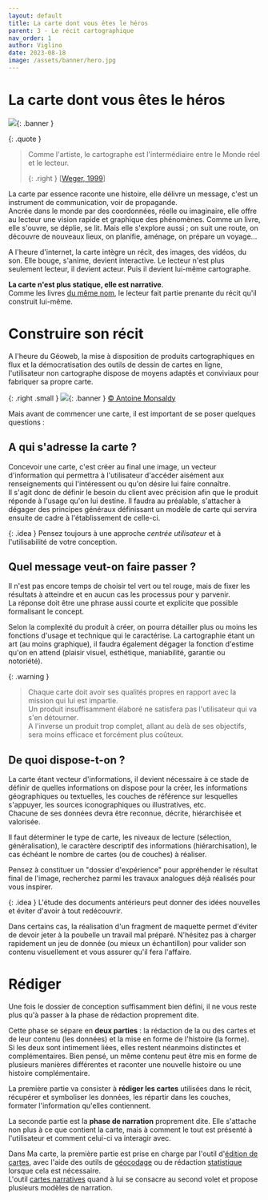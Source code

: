 ```yaml
---
layout: default
title: La carte dont vous êtes le héros
parent: 3 - Le récit cartographique
nav_order: 1
author: Viglino
date: 2023-08-18
image: /assets/banner/hero.jpg
---
```

# La carte dont vous êtes le héros

![](/Macarte-MI/assets/banner/hero.jpg){: .banner }

{: .quote }
> Comme l'artiste, le cartographe est l'intermédiaire entre le Monde réel et le lecteur.
>
> {: .right }
> [[Weger, 1999](/Macarte-MI/annexes/biblio#weger-1999)]

La carte par essence raconte une histoire, elle délivre un message, c'est un instrument de communication, voir de propagande.   
Ancrée dans le monde par des coordonnées, réelle ou imaginaire, elle offre au lecteur une vision rapide et graphique des phénomènes. Comme un livre, elle s'ouvre, se déplie, se lit. Mais elle s'explore aussi ; on suit une route, on découvre de nouveaux lieux, on planifie, aménage, on prépare un voyage... 

A l'heure d'internet, la carte intègre un récit, des images, des vidéos, du son. Elle bouge, s'anime, devient interactive. Le lecteur n'est plus seulement lecteur, il devient acteur. Puis il devient lui-même cartographe.

**La carte n'est plus statique, elle est narrative**.   
Comme les livres [du même nom](https://fr.wikipedia.org/wiki/Un_livre_dont_vous_%C3%AAtes_le_h%C3%A9ros), le lecteur fait partie prenante du récit qu'il construit lui-même.

# Construire son récit

A l'heure du Géoweb, la mise à disposition de produits cartographiques en flux et la démocratisation des outils de dessin de cartes en ligne, l'utilisateur non cartographe dispose de moyens adaptés et conviviaux pour fabriquer sa propre carte.

{: .right .small }
![](/Macarte-MI/assets/banner/retro.jpg){: .banner }
 [&copy; Antoine Monsaldy](https://pixabay.com/fr/photos/vieille-r%C3%A9tro-antique-ancien-1130738/)


Mais avant de commencer une carte, il est important de se poser quelques questions :

## A qui s'adresse la carte ?

Concevoir une carte, c'est créer au final une image, un vecteur d'information qui permettra à l'utilisateur d'accéder aisément aux renseignements qui l'intéressent ou qu'on désire lui faire connaître.   
Il s'agit donc de définir le besoin du client avec précision afin que le produit réponde à l'usage qu'on lui destine. Il faudra au préalable, s'attacher à dégager des principes généraux définissant un modèle de carte qui servira ensuite de cadre à l'établissement de celle-ci.

{: .idea }
Pensez toujours à une approche *centrée utilisateur* et à l'utilisabilité de votre conception.

## Quel message veut-on faire passer ?

Il n'est pas encore temps de choisir tel vert ou tel rouge, mais de fixer les résultats à atteindre et en aucun cas les processus pour y parvenir.    
La réponse doit être une phrase aussi courte et explicite que possible formalisant le concept.

Selon la complexité du produit à créer, on pourra détailler plus ou moins les fonctions d'usage et technique qui le caractérise.
La cartographie étant un art (au moins graphique), il faudra également dégager la fonction d'estime qu'on en attend (plaisir visuel, esthétique, maniabilité, garantie ou notoriété).

{: .warning }
> Chaque carte doit avoir ses qualités propres en rapport avec la mission qui lui est impartie.   
> Un produit insuffisamment élaboré ne satisfera pas l'utilisateur qui va s'en détourner.   
> A l'inverse un produit trop complet, allant au delà de ses objectifs, sera moins efficace et forcément plus coûteux.

## De quoi dispose-t-on ?

La carte étant vecteur d'informations, il devient nécessaire à ce stade de définir de quelles informations on dispose pour la créer, les informations géographiques ou textuelles, les couches de référence sur lesquelles s'appuyer, les sources iconographiques ou illustratives, etc.    
Chacune de ses données devra être reconnue, décrite, hiérarchisée et valorisée.

Il faut déterminer le type de carte, les niveaux de lecture (sélection, généralisation), le caractère descriptif des informations (hiérarchisation), le cas échéant le nombre de cartes (ou de couches) à réaliser.

Pensez à constituer un "dossier d'expérience" pour appréhender le résultat final de l'image, recherchez parmi les travaux analogues déjà réalisés pour vous inspirer.   

{: .idea } 
L'étude des documents antérieurs peut donner des idées nouvelles et éviter d'avoir à tout redécouvrir.

Dans certains cas, la réalisation d'un fragment de maquette permet d'éviter de devoir jeter à la poubelle un travail mal préparé. N'hésitez pas à charger rapidement un jeu de donnée (ou mieux un échantillon) pour valider son contenu visuellement et vous assurer qu'il fera l'affaire.


# Rédiger 

Une fois le dossier de conception suffisamment bien défini, il ne vous reste plus qu'à passer à la phase de rédaction proprement dite.

Cette phase se sépare en **deux parties** : la rédaction de la ou des cartes et de leur contenu (les données) et la mise en forme de l'histoire (la forme).   
Si les deux sont intimement liées, elles restent néanmoins distinctes et complémentaires. Bien pensé, un même contenu peut être mis en forme de plusieurs manières différentes et raconter une nouvelle histoire ou une histoire complémentaire.

La première partie va consister à **rédiger les cartes** utilisées dans le récit, récupérer et symboliser les données, les répartir dans les couches, formater l'information qu'elles contiennent.

La seconde partie est la **phase de narration** proprement dite. Elle s'attache non plus à ce que contient la carte, mais à comment le tout est présenté à l'utilisateur et comment celui-ci va interagir avec.

Dans Ma carte, la première partie est prise en charge par l'outil d'[édition de cartes](https://macarte.ign.fr/edition/carte/), avec l'aide des outils de [géocodage]() ou de rédaction [statistique](https://macarte.ign.fr/edition/statistique/) lorsque cela est nécessaire.   
L'outil [cartes narratives](https://macarte.ign.fr/edition/narration/) quand à lui se consacre au second volet et propose plusieurs modèles de narration.

